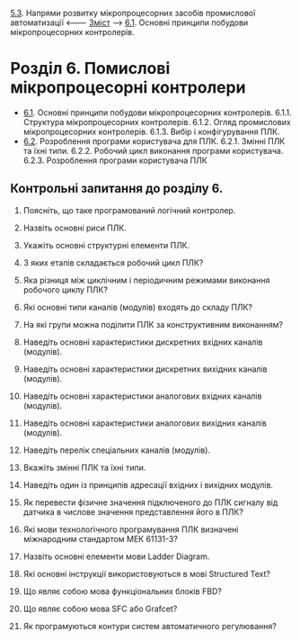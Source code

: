 [5.3](5_3.md). Напрями розвитку мікропроцесорних засобів промислової автоматизації <--- [Зміст](README.md) --> [6.1](6_1.md). Основні принципи побудови мікропроцесорних контролерів.

# Розділ 6. Помислові мікропроцесорні контролери

- [6.1](6_1.md). Основні принципи побудови мікропроцесорних контролерів. 6.1.1. Структура мікропроцесорних контролерів. 6.1.2. Огляд промислових мікропроцесорних контролерів. 6.1.3. Вибір і конфігурування ПЛК.
- [6.2](6_2.md). Розроблення програми користувача для ПЛК. 6.2.1. Змінні ПЛК та їхні типи. 6.2.2. Робочий цикл виконання програми користувача. 6.2.3. Розроблення програми користувача ПЛК

## Контрольні запитання до розділу 6. 

1. Поясніть, що таке програмований логічний контролер.

2.    Назвіть основні риси ПЛК.

3.    Укажіть основні структурні елементи ПЛК.

4.    З яких етапів складається робочий цикл ПЛК?

5.    Яка різниця між циклічним і періодичним режимами виконання робочого циклу ПЛК?

6.    Які основні типи каналів (модулів) входять до складу ПЛК?

7.    На які групи можна поділити ПЛК за конструктивним виконанням?

8.    Наведіть основні характеристики дискретних вхідних каналів (модулів).

9.    Наведіть основні характеристики дискретних вихідних каналів (модулів).

10.  Наведіть основні характеристики аналогових вхідних каналів (модулів).

11.  Наведіть основні характеристики аналогових вихідних каналів (модулів).

12.  Наведіть перелік спеціальних каналів (модулів).

13.  Вкажіть змінні ПЛК та їхні типи.

14.  Наведіть один із принципів адресації вхідних і вихідних модулів.

15.  Як перевести фізичне значення підключеного до ПЛК сигналу від датчика в числове значення представлення його в ПЛК?

16.  Які мови технологічного програмування ПЛК визначені міжнародним стандартом МЕК 61131-3?

17.  Назвіть основні елементи мови Ladder Diagram.

18.  Які основні інструкції використовуються в мові Structured Text?

19.  Що являє собою мова функціональних блоків FBD?

20.  Що являє собою мова SFC або Grafcet?

21.  Як програмуються контури систем автоматичного регулювання?